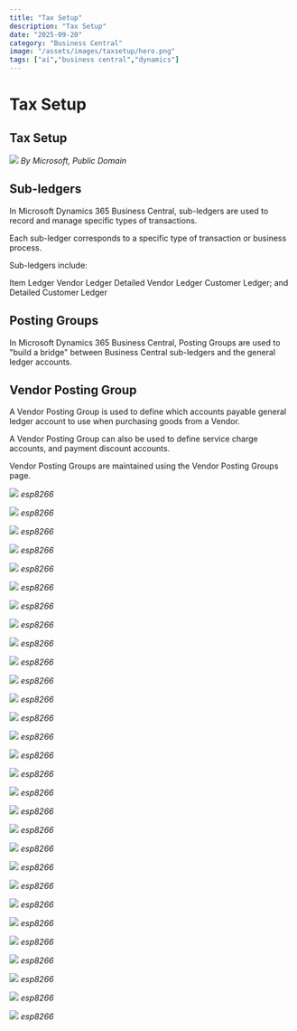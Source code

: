 ```yaml
---
title: "Tax Setup"
description: "Tax Setup"
date: "2025-09-20"
category: "Business Central"
image: "/assets/images/taxsetup/hero.png"
tags: ["ai","business central","dynamics"]
---
```


# Tax Setup

## Tax Setup

![](/assets/images/taxsetup/dynamics365-color.svg)
*By Microsoft, Public Domain*


## Sub-ledgers

In Microsoft Dynamics 365 Business Central, sub-ledgers are used to record and manage specific types of transactions.

Each sub-ledger corresponds to a specific type of transaction or business process.

Sub-ledgers include:

Item Ledger
Vendor Ledger
Detailed Vendor Ledger
Customer Ledger; and
Detailed Customer Ledger


## Posting Groups

In Microsoft Dynamics 365 Business Central, Posting Groups are used to "build a bridge" between Business Central sub-ledgers and the general ledger accounts.


## Vendor Posting Group

A Vendor Posting Group is used to define which accounts payable general ledger account to use when purchasing goods from a Vendor.

A Vendor Posting Group can also be used to define service charge accounts, and payment discount accounts.

Vendor Posting Groups are maintained using the Vendor Posting Groups page.

![](/assets/images/taxsetup/screen-shot-2023-12-12-at-3.22.52-pm-1536x777.png)
*esp8266*

![](/assets/images/taxsetup/screen-shot-2023-12-12-at-3.23.02-pm-1536x572.png)
*esp8266*

![](/assets/images/taxsetup/screen-shot-2023-12-12-at-3.24.37-pm-1536x428.png)
*esp8266*

![](/assets/images/taxsetup/screen-shot-2023-12-12-at-3.25.20-pm-1536x225.png)
*esp8266*

![](/assets/images/taxsetup/screen-shot-2023-12-12-at-3.28.49-pm-1536x540.png)
*esp8266*

![](/assets/images/taxsetup/screen-shot-2023-12-12-at-3.29.36-pm-1536x676.png)
*esp8266*

![](/assets/images/taxsetup/screen-shot-2023-12-12-at-3.30.05-pm-1536x871.png)
*esp8266*

![](/assets/images/taxsetup/screen-shot-2023-12-12-at-3.31.20-pm-1536x856.png)
*esp8266*

![](/assets/images/taxsetup/screen-shot-2023-12-12-at-3.31.56-pm-1536x725.png)
*esp8266*

![](/assets/images/taxsetup/screen-shot-2023-12-12-at-3.32.23-pm-1536x875.png)
*esp8266*

![](/assets/images/taxsetup/screen-shot-2023-12-12-at-3.34.50-pm-1536x982.png)
*esp8266*

![](/assets/images/taxsetup/screen-shot-2023-12-12-at-3.36.42-pm-1536x977.png)
*esp8266*

![](/assets/images/taxsetup/screen-shot-2023-12-12-at-3.40.50-pm-1536x361.png)
*esp8266*

![](/assets/images/taxsetup/screen-shot-2023-12-12-at-3.41.21-pm-1536x298.png)
*esp8266*

![](/assets/images/taxsetup/screen-shot-2023-12-12-at-3.41.45-pm-1536x572.png)
*esp8266*

![](/assets/images/taxsetup/screen-shot-2023-12-12-at-3.42.09-pm-1536x519.png)
*esp8266*

![](/assets/images/taxsetup/screen-shot-2023-12-12-at-3.42.54-pm-1536x345.png)
*esp8266*

![](/assets/images/taxsetup/screen-shot-2023-12-12-at-3.43.21-pm-1536x521.png)
*esp8266*

![](/assets/images/taxsetup/screen-shot-2023-12-12-at-3.44.34-pm-1536x336.png)
*esp8266*

![](/assets/images/taxsetup/screen-shot-2023-12-12-at-3.46.08-pm-1536x538.png)
*esp8266*

![](/assets/images/taxsetup/screen-shot-2023-12-12-at-3.49.02-pm-1536x586.png)
*esp8266*

![](/assets/images/taxsetup/screen-shot-2023-12-12-at-3.50.19-pm-1536x848.png)
*esp8266*

![](/assets/images/taxsetup/screen-shot-2023-12-12-at-3.51.54-pm-1536x400.png)
*esp8266*

![](/assets/images/taxsetup/screen-shot-2021-03-06-at-9.28.36-pm-1596x894.png)
*esp8266*

![](/assets/images/taxsetup/screen-shot-2021-03-06-at-9.28.36-pm-1596x894.png)
*esp8266*

![](/assets/images/taxsetup/screen-shot-2021-03-06-at-9.28.36-pm-1596x894.png)
*esp8266*

![](/assets/images/taxsetup/screen-shot-2021-03-06-at-9.28.36-pm-1596x894.png)
*esp8266*

![](/assets/images/taxsetup/screen-shot-2021-03-06-at-9.28.36-pm-1596x894.png)
*esp8266*

![](/assets/images/taxsetup/screen-shot-2021-03-06-at-9.28.36-pm-1596x894.png)
*esp8266*
